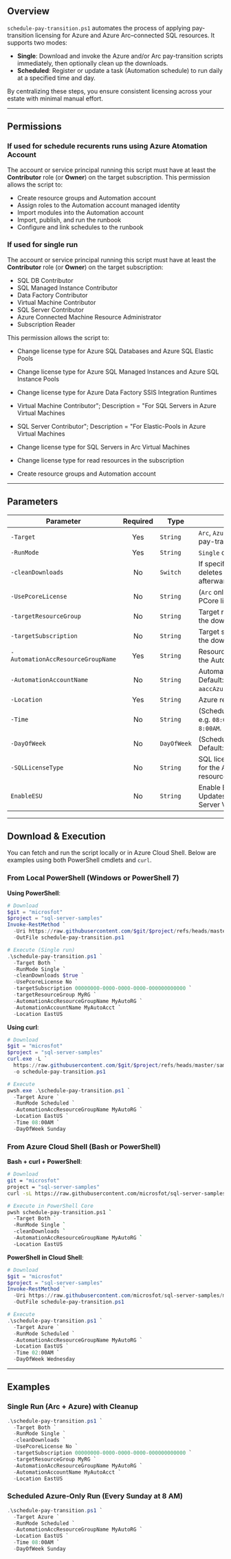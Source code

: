 ## Overview

`schedule-pay-transition.ps1` automates the process of applying pay-transition licensing for Azure and Azure Arc–connected SQL resources. It supports two modes:

- **Single**: Download and invoke the Azure and/or Arc pay-transition scripts immediately, then optionally clean up the downloads.
- **Scheduled**: Register or update a task (Automation schedule) to run daily at a specified time and day.

By centralizing these steps, you ensure consistent licensing across your estate with minimal manual effort.

---

## Permissions

### If used for schedule recurents runs using Azure Atomation Account
The account or service principal running this script must have at least the **Contributor** role (or **Owner**) on the target subscription. This permission allows the script to:

- Create resource groups and Automation account
- Assign roles to the Automation account managed identity
- Import modules into the Automation account
- Import, publish, and run the runbook
- Configure and link schedules to the runbook

### If used for single run
The account or service principal running this script must have at least the **Contributor** role (or **Owner**) on the target subscription:
- SQL DB Contributor
- SQL Managed Instance Contributor
- Data Factory Contributor
- Virtual Machine Contributor
- SQL Server Contributor
- Azure Connected Machine Resource Administrator
- Subscription Reader

This permission allows the script to:
- Change license type for Azure SQL Databases and Azure SQL Elastic Pools
- Change license type for Azure SQL Managed Instances and Azure SQL Instance Pools
- Change license type for Azure Data Factory SSIS Integration Runtimes
- Virtual Machine Contributor"; Description = "For SQL Servers in Azure Virtual Machines
- SQL Server Contributor"; Description = "For Elastic-Pools in Azure Virtual Machines
- Change license type for SQL Servers in Arc Virtual Machines
- Change license type for read resources in the subscription

- Create resource groups and Automation account


---
## Parameters

| Parameter                         | Required | Type        | Description                                                           |
| --------------------------------- | :------: | ----------- | --------------------------------------------------------------------- |
| `-Target`                         | Yes      | `String`    | `Arc`, `Azure`, or `Both`—which pay-transition to run.                |
| `-RunMode`                        | Yes      | `String`    | `Single` or `Scheduled`.                                              |
| `-cleanDownloads`                 | No       | `Switch`    | If specified in `Single` mode, deletes the download folder afterward. |
| `-UsePcoreLicense`                | No       | `String`    | (`Arc` only) `Yes` or `No` for PCore licensing. Default: `No`.        |
| `-targetResourceGroup`            | No       | `String`    | Target resource group for the downstream runbook.                     |
| `-targetSubscription`             | No       | `String`    | Target subscription ID for the downstream runbook.                    |
| `-AutomationAccResourceGroupName` | Yes      | `String`    | Resource group containing the Automation account.                     |
| `-AutomationAccountName`          | No       | `String`    | Automation account name. Default: `aaccAzureArcSQLLicenseType`.       |
| `-Location`                       | Yes      | `String`    | Azure region (e.g. `EastUS`).                                         |
| `-Time`                           | No       | `String`    | (Scheduled) Time (`h:mmtt`, e.g. `08:00AM`). Default: `8:00AM`.       |
| `-DayOfWeek`                      | No       | `DayOfWeek` | (Scheduled) Day of week. Default: `Sunday`.                           |
| `-SQLLicenseType`                 | No       | `String`    | SQL license type to be set for the Azure and/or Arc resources.        |
| `EnableESU`                       | No       | `String`    | Enable Extended Security Updates (ESU) for Arc SQL Server VMs.        |
---
## Download & Execution

You can fetch and run the script locally or in Azure Cloud Shell. Below are examples using both PowerShell cmdlets and `curl`.

### From Local PowerShell (Windows or PowerShell 7)

**Using PowerShell**:

```powershell
# Download
$git = "microsfot"
$project = "sql-server-samples"
Invoke-RestMethod `
  -Uri https://raw.githubusercontent.com/$git/$project/refs/heads/master/samples/manage/azure-hybrid-benefit/modify-license-type/Schedule-PAYG-Transition.ps1 `
  -OutFile schedule-pay-transition.ps1

# Execute (Single run)
.\schedule-pay-transition.ps1 `
  -Target Both `
  -RunMode Single `
  -cleanDownloads $true `
  -UsePcoreLicense No `
  -targetSubscription 00000000-0000-0000-0000-000000000000 `
  -targetResourceGroup MyRG `
  -AutomationAccResourceGroupName MyAutoRG `
  -AutomationAccountName MyAutoAcct `
  -Location EastUS
```

**Using curl**:

```powershell
# Download
$git = "microsfot"
$project = "sql-server-samples"
curl.exe -L `
  https://raw.githubusercontent.com/$git/$project/refs/heads/master/samples/manage/azure-hybrid-benefit/modify-license-type/Schedule-PAYG-Transition.ps1 `
  -o schedule-pay-transition.ps1

# Execute
pwsh.exe .\schedule-pay-transition.ps1 `
  -Target Azure `
  -RunMode Scheduled `
  -AutomationAccResourceGroupName MyAutoRG `
  -Location EastUS `
  -Time 08:00AM `
  -DayOfWeek Sunday
```

### From Azure Cloud Shell (Bash or PowerShell)

**Bash + curl + PowerShell**:

```bash
# Download
git = "microsfot"
project = "sql-server-samples"
curl -sL https://raw.githubusercontent.com/microsfot/sql-server-samples/master/schedule-pay-transition.ps1 -o schedule-pay-transition.ps1

# Execute in PowerShell Core
pwsh schedule-pay-transition.ps1 `
  -Target Both `
  -RunMode Single `
  -cleanDownloads `
  -AutomationAccResourceGroupName MyAutoRG `
  -Location EastUS
```

**PowerShell in Cloud Shell**:

```powershell
# Download
$git = "microsfot"
$project = "sql-server-samples"
Invoke-RestMethod `
  -Uri https://raw.githubusercontent.com/microsfot/sql-server-samples/master/schedule-pay-transition.ps1 `
  -OutFile schedule-pay-transition.ps1

# Execute
.\schedule-pay-transition.ps1 `
  -Target Azure `
  -RunMode Scheduled `
  -AutomationAccResourceGroupName MyAutoRG `
  -Location EastUS `
  -Time 02:00AM `
  -DayOfWeek Wednesday
```

---

## Examples

### Single Run (Arc + Azure) with Cleanup

```powershell
.\schedule-pay-transition.ps1 `
  -Target Both `
  -RunMode Single `
  -cleanDownloads `
  -UsePcoreLicense No `
  -targetSubscription 00000000-0000-0000-0000-000000000000 `
  -targetResourceGroup MyRG `
  -AutomationAccResourceGroupName MyAutoRG `
  -AutomationAccountName MyAutoAcct `
  -Location EastUS
```

### Scheduled Azure-Only Run (Every Sunday at 8 AM)

```powershell
.\schedule-pay-transition.ps1 `
  -Target Azure `
  -RunMode Scheduled `
  -AutomationAccResourceGroupName MyAutoRG `
  -Location EastUS `
  -Time 08:00AM `
  -DayOfWeek Sunday
```



